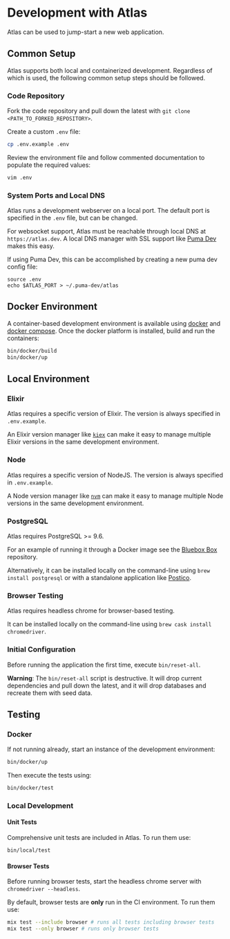 # Development with Atlas

Atlas can be used to jump-start a new web application.

## Common Setup

Atlas supports both local and containerized development. Regardless of which is used, the following common setup steps should be followed.

### Code Repository

Fork the code repository and pull down the latest with `git clone <PATH_TO_FORKED_REPOSITORY>`.

Create a custom `.env` file:

```bash
cp .env.example .env
```

Review the environment file and follow commented documentation to populate the required values:

```bash
vim .env
```

### System Ports and Local DNS

Atlas runs a development webserver on a local port. The default port is specified in the `.env` file, but can be changed.

For websocket support, Atlas must be reachable through local DNS at `https://atlas.dev`. A local DNS manager with SSL support like [Puma Dev](https://github.com/puma/puma-dev) makes this easy.

If using Puma Dev, this can be accomplished by creating a new puma dev config file:

```
source .env
echo $ATLAS_PORT > ~/.puma-dev/atlas
```

## Docker Environment

A container-based development environment is available using [docker](https://www.docker.com/) and [docker compose](https://docs.docker.com/compose/). Once the docker platform is installed, build and run the containers:

```bash
bin/docker/build
bin/docker/up
```

## Local Environment

### Elixir

Atlas requires a specific version of Elixir. The version is always specified in `.env.example`.

An Elixir version manager like [`kiex`](https://github.com/taylor/kiex) can make it easy to manage multiple Elixir versions in the same development environment.

### Node

Atlas requires a specific version of NodeJS. The version is always specified in `.env.example`.

A Node version manager like [`nvm`](https://github.com/creationix/nvm) can make it easy to manage multiple Node versions in the same development environment.

### PostgreSQL

Atlas requires PostgreSQL >= 9.6.

For an example of running it through a Docker image see the [Bluebox Box](https://github.ibm.com/bluebox/box) repository.

Alternatively, it can be installed locally on the command-line using `brew install postgresql` or with a standalone application like [Postico](https://eggerapps.at/postico/).

### Browser Testing

Atlas requires headless chrome for browser-based testing.

It can be installed locally on the command-line using `brew cask install chromedriver`.

### Initial Configuration

Before running the application the first time, execute `bin/reset-all`.

**Warning**: The `bin/reset-all` script is destructive. It will drop current dependencies and pull down the latest, and it will drop databases and recreate them with seed data.

## Testing

### Docker

If not running already, start an instance of the development environment:

```bash
bin/docker/up
```

Then execute the tests using:

```bash
bin/docker/test
```

### Local Development

#### Unit Tests

Comprehensive unit tests are included in Atlas. To run them use:

```bash
bin/local/test
```

#### Browser Tests

Before running browser tests, start the headless chrome server with `chromedriver --headless`.

By default, browser tests are **only** run in the CI environment. To run them use:

```bash
mix test --include browser # runs all tests including browser tests
mix test --only browser # runs only browser tests
```
